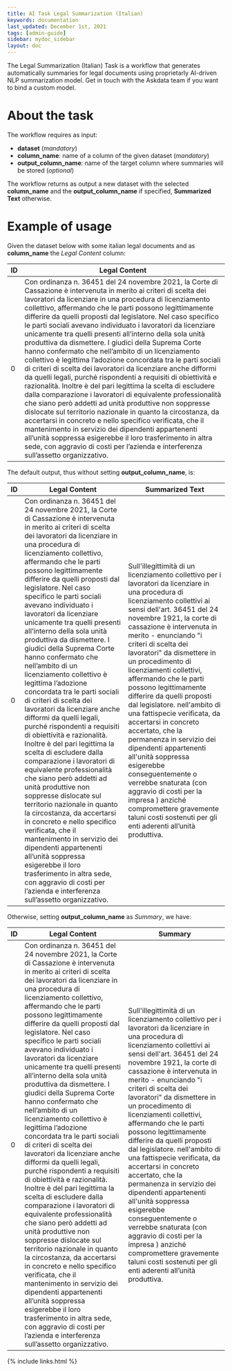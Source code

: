 ```yaml
---
title: AI Task Legal Summarization (Italian)
keywords: documentation
last_updated: December 1st, 2021
tags: [admin-guide]
sidebar: mydoc_sidebar
layout: doc
---
```


The Legal Summarization (Italian) Task is a workflow that generates automatically summaries for legal documents using proprietarly AI-driven NLP summarization model. 
Get in touch with the Askdata team if you want to bind a custom model.


# About the task #

The workflow requires as input:
- **dataset** (*mandatory*)
- **column_name**: name of a column of the given dataset (*mandatory*)
- **output_column_name**: name of the target column where summaries will be stored (*optional*)

The workflow returns as output a new dataset with the selected **column_name** and the **output_column_name** if specified, **Summarized Text** otherwise.

# Example of usage #

Given the dataset below with some italian legal documents and as **column_name** the *Legal Content* column:

|ID|Legal Content|
|--|-------------|
|0 |Con ordinanza n. 36451 del 24 novembre 2021, la Corte di Cassazione è intervenuta in merito ai criteri di scelta dei lavoratori da licenziare in una procedura di licenziamento collettivo, affermando che le parti possono legittimamente differire da quelli proposti dal legislatore. Nel caso specifico le parti sociali avevano individuato i lavoratori da licenziare unicamente tra quelli presenti all’interno della sola unità produttiva da dismettere. I giudici della Suprema Corte hanno confermato che nell’ambito di un licenziamento collettivo è legittima l’adozione concordata tra le parti sociali di criteri di scelta dei lavoratori da licenziare anche difformi da quelli legali, purché rispondenti a requisiti di obiettività e razionalità. Inoltre è del pari legittima la scelta di escludere dalla comparazione i lavoratori di equivalente professionalità che siano però addetti ad unità produttive non soppresse dislocate sul territorio nazionale in quanto la circostanza, da accertarsi in concreto e nello specifico verificata, che il mantenimento in servizio dei dipendenti appartenenti all’unità soppressa esigerebbe il loro trasferimento in altra sede, con aggravio di costi per l’azienda e interferenza sull’assetto organizzativo.|

The default output, thus without setting **output_column_name**, is:

|ID|Legal Content|Summarized Text|
|--|-|-|
|0 |Con ordinanza n. 36451 del 24 novembre 2021, la Corte di Cassazione è intervenuta in merito ai criteri di scelta dei lavoratori da licenziare in una procedura di licenziamento collettivo, affermando che le parti possono legittimamente differire da quelli proposti dal legislatore. Nel caso specifico le parti sociali avevano individuato i lavoratori da licenziare unicamente tra quelli presenti all’interno della sola unità produttiva da dismettere. I giudici della Suprema Corte hanno confermato che nell’ambito di un licenziamento collettivo è legittima l’adozione concordata tra le parti sociali di criteri di scelta dei lavoratori da licenziare anche difformi da quelli legali, purché rispondenti a requisiti di obiettività e razionalità. Inoltre è del pari legittima la scelta di escludere dalla comparazione i lavoratori di equivalente professionalità che siano però addetti ad unità produttive non soppresse dislocate sul territorio nazionale in quanto la circostanza, da accertarsi in concreto e nello specifico verificata, che il mantenimento in servizio dei dipendenti appartenenti all’unità soppressa esigerebbe il loro trasferimento in altra sede, con aggravio di costi per l’azienda e interferenza sull’assetto organizzativo.|Sull'illegittimità di un licenziamento collettivo per i lavoratori da licenziare in una procedura di licenziamento collettivi ai sensi dell'art. 36451 del 24 novembre 1921, la corte di cassazione è intervenuta in merito - enunciando "i criteri di scelta dei lavoratori" da dismettere in un procedimento di licenziamenti collettivi, affermando che le parti possono legittimamente differire da quelli proposti dal legislatore. nell'ambito di una fattispecie verificata, da accertarsi in concreto accertato, che la permanenza in servizio dei dipendenti appartenenti all'unità soppressa esigerebbe conseguentemente o verrebbe snaturata (con aggravio di costi per la impresa ) anziché compromettere gravemente taluni costi sostenuti per gli enti aderenti all’unità produttiva.|

Otherwise, setting **output_column_name** as *Summary*, we have:

|ID|Legal Content|Summary|
|--|-|-|
|0 |Con ordinanza n. 36451 del 24 novembre 2021, la Corte di Cassazione è intervenuta in merito ai criteri di scelta dei lavoratori da licenziare in una procedura di licenziamento collettivo, affermando che le parti possono legittimamente differire da quelli proposti dal legislatore. Nel caso specifico le parti sociali avevano individuato i lavoratori da licenziare unicamente tra quelli presenti all’interno della sola unità produttiva da dismettere. I giudici della Suprema Corte hanno confermato che nell’ambito di un licenziamento collettivo è legittima l’adozione concordata tra le parti sociali di criteri di scelta dei lavoratori da licenziare anche difformi da quelli legali, purché rispondenti a requisiti di obiettività e razionalità. Inoltre è del pari legittima la scelta di escludere dalla comparazione i lavoratori di equivalente professionalità che siano però addetti ad unità produttive non soppresse dislocate sul territorio nazionale in quanto la circostanza, da accertarsi in concreto e nello specifico verificata, che il mantenimento in servizio dei dipendenti appartenenti all’unità soppressa esigerebbe il loro trasferimento in altra sede, con aggravio di costi per l’azienda e interferenza sull’assetto organizzativo.|Sull'illegittimità di un licenziamento collettivo per i lavoratori da licenziare in una procedura di licenziamento collettivi ai sensi dell'art. 36451 del 24 novembre 1921, la corte di cassazione è intervenuta in merito - enunciando "i criteri di scelta dei lavoratori" da dismettere in un procedimento di licenziamenti collettivi, affermando che le parti possono legittimamente differire da quelli proposti dal legislatore. nell'ambito di una fattispecie verificata, da accertarsi in concreto accertato, che la permanenza in servizio dei dipendenti appartenenti all'unità soppressa esigerebbe conseguentemente o verrebbe snaturata (con aggravio di costi per la impresa ) anziché compromettere gravemente taluni costi sostenuti per gli enti aderenti all’unità produttiva.|


{% include links.html %}
